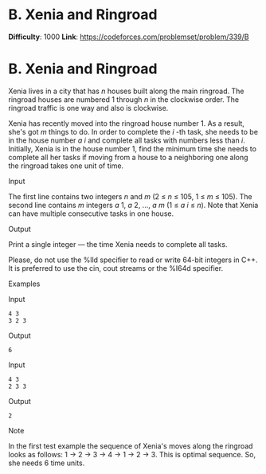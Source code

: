 # B. Xenia and Ringroad 
**Difficulty**: 1000 
**Link**: https://codeforces.com/problemset/problem/339/B

# B. Xenia and Ringroad
Xenia lives in a city that has _n_ houses built along the main ringroad. The
ringroad houses are numbered 1 through _n_ in the clockwise order. The
ringroad traffic is one way and also is clockwise.

Xenia has recently moved into the ringroad house number 1. As a result, she's
got _m_ things to do. In order to complete the _i_ -th task, she needs to be
in the house number _a_ _i_ and complete all tasks with numbers less than _i_.
Initially, Xenia is in the house number 1, find the minimum time she needs to
complete all her tasks if moving from a house to a neighboring one along the
ringroad takes one unit of time.

Input

The first line contains two integers _n_ and _m_ (2 ≤  _n_ ≤ 105, 1 ≤  _m_ ≤
105). The second line contains _m_ integers _a_ 1,  _a_ 2, ...,  _a_ _m_ (1 ≤
_a_ _i_ ≤  _n_). Note that Xenia can have multiple consecutive tasks in one
house.

Output

Print a single integer — the time Xenia needs to complete all tasks.

Please, do not use the %lld specifier to read or write 64-bit integers in С++.
It is preferred to use the cin, cout streams or the %I64d specifier.

Examples

Input

    
    
    4 3  
    3 2 3  
    

Output

    
    
    6  
    

Input

    
    
    4 3  
    2 3 3  
    

Output

    
    
    2  
    

Note

In the first test example the sequence of Xenia's moves along the ringroad
looks as follows: 1 → 2 → 3 → 4 → 1 → 2 → 3. This is optimal sequence. So, she
needs 6 time units.

